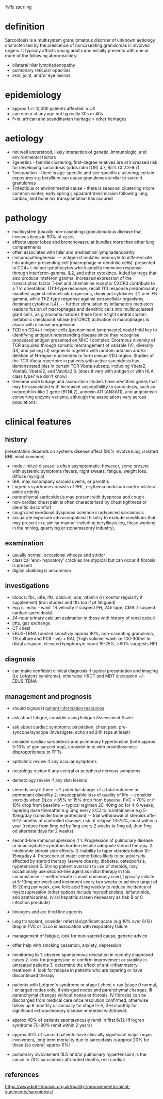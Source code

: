 %fix spurling

# definition

Sarcoidosis is a multisystem granulomatous disorder of unknown aetiology characterised by the prescence of noncaseating granulomas in involved organs. It typicaly affects young adults and initially presents with one or more of the following abnormalities:

- bilateral hilar lymphadenopathy
- pulmonary reticular opacities
- skin, joint, and/or eye lesions

# epidemiology

- approx 1 in 10,000 patients affected in UK
- can occur at any age but typically 30s or 40s
- f>m, african and scandinavian heritage > other heritages

# aetiology

- not well understood, likely interaction of genetic, immunologic, and environmental factors
- ?genetics - familial clustering; first-degree relatives are at increased risk for developing sarcoidosis (odds ratio [OR] 4.7, 95% CI 2.3-9.7)
- ?occupation - there is age-specific and sex-specific clustering; certain exposures e.g beryllium can cause granulomas similar to sarcoid granulomas
- ?infectious or environmental cause - there is seasonal clustering (more common winter, early spring); apparant transmission following lung, cardiac, and bone mx transplantation has occured

# pathology

- multisystem (usually non-caseating) granulomatous disease that involves lungs in 90% of cases
- affects upper lobes and bronchovascular bundles more than other lung compartments
- often associated with hilar and mediastinal lymphadenopathy
- immunopathogenesis: 
-- antigen stimulates monocyte to differenciate into antigen-presending cell (macrophage or dendritic cells). presented to CD4+ t-helper lymphocytes which amplify imnmune response through interferon-gamma, IL2, and other cytokines. Aided by tregs that also produce inteferon gamma.  Increased expression of the transcription factor T-bet and chemokine receptor CXCR3 contribute to a Th1 orientation. (Th1-type response, recall Th1 response predominantly manifest against intracellualr organisms, dominant cytokines IL2 and IFN gamma, while Th2-type response against extracellular organisms, dominant cytokine IL4).
-- further stimulation by inflamatory mediators leads to fusion of macrophages and dendritic cells into multinucleated giant cells, as granuloma matures these form a tight central cluster. metabolic checkpoint kinase (mTORC1) activation in macrophages is assoc with disease progression.
- TCR on CD4+ t-helper cells (predominant lymphocyte) could hold key to identifying antigen/understanding disease since they recognise processed antigen presented on MHCII complex. Enormous diversity of TCR acquired through somatic rearrangement of variable (V), diversity (D), and joining (J) segments togetehr with random addition and/or deletion of N-region nucleotides to form unique VDJ region. Studies of the TCR Vbeta repertoire in patients with active sarcoidosis has demonstrated bias in certain TCR Vbeta subsets, including Vbeta2, Vbeta8, Vbeta12, and Valpha2.3. (does it vary with antigen or with HLA class type? we don't know)
- Genome wide linkage and association studies have identified genes that may be associated with increased susceptibility to sarcoidosis, such as butyrophilin-like 2 gene (BTNL2), annexin A11 (ANXA11), and angiotensin converting enzyme variants, although the associations vary across populations.

# clinical features

## history

presentation depends on systems disease affect (90% involve lung, isolated BHL most common)
- node-limited disease is often asymptomatic; however, some present with systemic symptoms (fevers, night sweats, fatigue, weight loss, diffuse myalgia)
- BHL may accompany sarcoid uveitis, or parotitis
- Logren's syndrome consists of BHL, erythema nodosum and/or bilateral ankle arthritis
- parenchymal sardcoidosis may present with dyspnoea and cough
- non-cardiac chest pain is often characterised by chest tightness or pleuritic discomfort
- cough and exertional dyspnoea common in advanced sarcoidosis
- accuarate exposure adn occupational hisotry to exclude conditions that may present in a similar manner including berylliosis (eg, those working in the mining, quarrying or stonemasonry industry).

## examination 

- usually normal, occasional wheeze and stridor
- classical 'end-inspiratory' crackles are atypical but can occur if fibrosis is present
- digital clubbing is uncommon

## investigations

- bloods: fbc, u&e, lfts, calcium, ace, vitamin d (monitor regularly if supplement) (iron studies and tfts too if pt fatigued)
- ecg (+ echo - want TR velocity if suspect PH, 24h tape, CMR if suspect cardiac sarcoidosis)
- 24-hour urinary calcium estimation in those with history of renal calculi
- pfts, gas exchange
- CT chest
- EBUS-TBNA (pooled sensitiviy approx 80%, non-caseating granuloma, TB culture and PCR -ive) + BAL ('high volume' wash i.e 100-300ml to distal airspace, elevated lymphocyte count 15-25%, >50% suggests HP)

## diagnosis

- can make confident clinical diagnosis if typical presentation and imaging (i.e Lofgrens syndrome), otherwise HRCT and MDT discussion +/- EBUS-TBNA

## management and prognosis

- should signpost [patient information resources](https://www.blf.org.uk/support-for-you/sarcoidosis/what-is-it)

- ask about fatigue, consider using Fatigue Assessment Scale
- ask about cardiac symptoms: palpitation, chest pain, pre-syncope/syncope (investigate, echo and 24h tape at least)

- consider cardiac sarcoidosis and pulmonary hypertension (both approx 5-10% of gen sarcoid pop), consider in pt with breahtlessness disproportionate to PFTs 

- opthalmic review if any occular symptoms
- neurology review  if any central or peripheral nervous symptoms
- dematology reveiw if any skin lesions

- steroids only if there is 1. potential danger of a fatal outcome or permenant disability 2. unacceptable loss of quality of life
-- consider steroids when DLco < 65% or 15% drop from baseline, FVC < 70% or if 10% drop from baseline
-- typical regimen 20-40mg od for 4-6 weeks, tapering dose thereafter e.g 5mg every 2/52 to maintainance e.g 5-10mg/day (consider bone protection)
-- trial withdrawal of steroids after 6-12 months of controlled disease, risk of relapse 13-75%, most within a year (reduce from 5mg od by 1mg every 2 weeks to 1mg od, then 1mg od alternate days for 2 weeks).
- second-line immunosupression if 1. Progression of pulmonary disease or unacceptable symptom burden despite adequate steroid therapy. 2. Intolerable steroid side effects. 3. Inability to taper steroids below 10-15mg/day 4. Prescence of major comorbities likely to be adversely affected by steroid therapy (severe obesity, diabetes, osteoporisis, hypetension) 5. Strong patient aversion to use of steroids, may occasionally use second-line agent as initial therapy in this circumstance
-- methotrexate is most commonly used, typically initiate at 5-10mg per week and increment every two weeks to achieve target of 15-20mg per week, give folic acid 5mg weekly to reduce incidence of myelosupression (other options include mycophenolate, leflunomide, and azathioprine). (viral hepatitis screen necessary as heb B or C infection preclude)
- biologics and are third line ageents 
- lung transplant, consider referral significant acute (e.g 10% over 6/12) drop in FVC or DLco is association with respiratory failure

- management of fatigue, look for non-sarcoid cause, generic advice
- offer help with smoking cessation, anxiety, depression

- monitoring to 1. observe spontaenous resolution in recently diagnosed cases 2. look for progression or confirm improvement or stability in untreated patients 3. determine the effect of anti-inflammatory treatment 4. look for relapse in patients who are tapering or have discontinued therapy

- patients with Lofgren's syndrome or stage I chest x-ray (stage 0 normal, I enlarged nodes only, II enlarged nodes and parenchymal changes, III paranchymal changes without nodes or fibrosis, IV fibrosis) can be discharged from medical care once resolution confirmed, otherwise follow up 6 monthly or annually for stage II-IV, 3-6 monthly for significant extrapulmonary disease or steroid withdrawal.

- approx 40% of patients spontaenously remit in first 6/12 (if logren syndrome 70-80% remit within 2 years)
- approx 30% of sarcoid patients have clinically significant major organ involvment, long term mortality due to sarcoidosis is approx 20% for these (so overall approx 6%)
- pulmonary invovlement (ILD and/or pulmonary hypertension) is the cause in 70% sarcoidosis attributed deaths, rest cardiac


## references 

https://www.brit-thoracic.org.uk/quality-improvement/clinical-statements/sarcoidosis/



